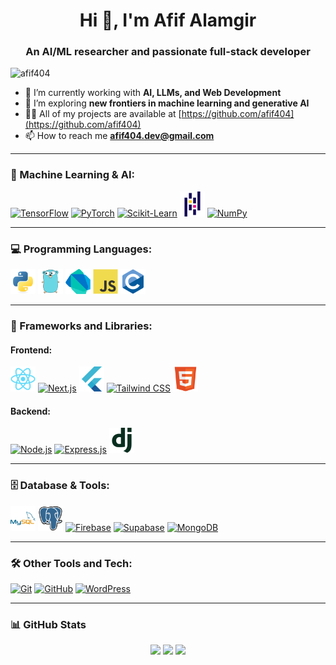 <h1 align="center">Hi 👋, I'm Afif Alamgir</h1>
<h3 align="center">An AI/ML researcher and passionate full-stack developer</h3>

<p align="left"> <img src="https://komarev.com/ghpvc/?username=afif404&label=Profile%20views&color=0e75b6&style=flat" alt="afif404" /> </p>

- 🔭 I’m currently working with **AI, LLMs, and Web Development**
- 🌱 I’m exploring **new frontiers in machine learning and generative AI**
- 👨‍💻 All of my projects are available at [https://github.com/afif404](https://github.com/afif404)
- 📫 How to reach me **afif404.dev@gmail.com**

---

### 🧠 Machine Learning & AI:
<p align="left">
  <a href="https://www.tensorflow.org/" target="_blank"><img src="https://upload.wikimedia.org/wikipedia/commons/2/2d/Tensorflow_logo.svg" alt="TensorFlow" width="40" height="40"/></a>
  <a href="https://pytorch.org/" target="_blank"><img src="https://upload.wikimedia.org/wikipedia/commons/9/96/Pytorch_logo.png" alt="PyTorch" width="40" height="40"/></a>
  <a href="https://scikit-learn.org/" target="_blank"><img src="https://upload.wikimedia.org/wikipedia/commons/0/05/Scikit_learn_logo_small.svg" alt="Scikit-Learn" width="40" height="40"/></a>
  <a href="https://pandas.pydata.org/" target="_blank"><img src="https://raw.githubusercontent.com/devicons/devicon/master/icons/pandas/pandas-original.svg" alt="Pandas" width="40" height="40"/></a>
  <a href="https://numpy.org/" target="_blank"><img src="https://upload.wikimedia.org/wikipedia/commons/3/31/NumPy_logo_2020.svg" alt="NumPy" width="40" height="40"/></a>
</p>

---

### 💻 Programming Languages:
<p align="left">
  <a href="https://www.python.org"><img src="https://raw.githubusercontent.com/devicons/devicon/master/icons/python/python-original.svg" alt="Python" width="40" height="40"/></a>
  <a href="https://golang.org/"><img src="https://raw.githubusercontent.com/devicons/devicon/master/icons/go/go-original.svg" alt="Golang" width="40" height="40"/></a>
  <a href="https://dart.dev/"><img src="https://raw.githubusercontent.com/devicons/devicon/master/icons/dart/dart-original.svg" alt="Dart" width="40" height="40"/></a>
  <a href="https://developer.mozilla.org/en-US/docs/Web/JavaScript"><img src="https://raw.githubusercontent.com/devicons/devicon/master/icons/javascript/javascript-original.svg" alt="JavaScript" width="40" height="40"/></a>
  <a href="https://www.cprogramming.com/"><img src="https://raw.githubusercontent.com/devicons/devicon/master/icons/c/c-original.svg" alt="C" width="40" height="40"/></a>
</p>

---

### 🧩 Frameworks and Libraries:
#### Frontend:
<p align="left">
  <a href="https://reactjs.org/"><img src="https://raw.githubusercontent.com/devicons/devicon/master/icons/react/react-original.svg" alt="React" width="40" height="40"/></a>
  <a href="https://nextjs.org/"><img src="https://cdn.worldvectorlogo.com/logos/nextjs-2.svg" alt="Next.js" width="40" height="40"/></a>
  <a href="https://flutter.dev/"><img src="https://raw.githubusercontent.com/devicons/devicon/master/icons/flutter/flutter-original.svg" alt="Flutter" width="40" height="40"/></a>
  <a href="https://tailwindcss.com/"><img src="https://www.vectorlogo.zone/logos/tailwindcss/tailwindcss-icon.svg" alt="Tailwind CSS" width="40" height="40"/></a>
  <a href="https://developer.mozilla.org/en-US/docs/Web/HTML"><img src="https://raw.githubusercontent.com/devicons/devicon/master/icons/html5/html5-original.svg" alt="HTML" width="40" height="40"/></a>
</p>

#### Backend:
<p align="left">
  <a href="https://nodejs.org/"><img src="https://cdn.freebiesupply.com/logos/large/2x/nodejs-1-logo-png-transparent.png" alt="Node.js" width="40" height="40"/></a>
  <a href="https://expressjs.com/"><img src="https://ajeetchaulagain.com/static/7cb4af597964b0911fe71cb2f8148d64/87351/express-js.png" alt="Express.js" width="40" height="40"/></a>
  <a href="https://www.djangoproject.com/"><img src="https://raw.githubusercontent.com/devicons/devicon/master/icons/django/django-plain.svg" alt="Django" width="40" height="40"/></a>
</p>

---

### 🗄️ Database & Tools:
<p align="left">
  <a href="https://www.mysql.com/"><img src="https://raw.githubusercontent.com/devicons/devicon/master/icons/mysql/mysql-original-wordmark.svg" alt="MySQL" width="40" height="40"/></a>
  <a href="https://www.postgresql.org/"><img src="https://raw.githubusercontent.com/devicons/devicon/master/icons/postgresql/postgresql-original.svg" alt="PostgreSQL" width="40" height="40"/></a>
  <a href="https://firebase.google.com/"><img src="https://www.vectorlogo.zone/logos/firebase/firebase-icon.svg" alt="Firebase" width="40" height="40"/></a>
  <a href="https://supabase.com/"><img src="https://seeklogo.com/images/S/supabase-logo-DCC676FFE2-seeklogo.com.png" alt="Supabase" width="40" height="40"/></a>
  <a href="https://www.mongodb.com/"><img src="https://webimages.mongodb.com/_com_assets/cms/mongodb_logo1-76twgcu2dm.png" alt="MongoDB" width="40" height="40"/></a>
</p>

---

### 🛠️ Other Tools and Tech:
<p align="left">
  <a href="https://git-scm.com/"><img src="https://www.vectorlogo.zone/logos/git-scm/git-scm-icon.svg" alt="Git" width="40" height="40"/></a>
  <a href="https://github.com/"><img src="https://cdn-icons-png.flaticon.com/512/25/25231.png" alt="GitHub" width="40" height="40"/></a>
  <a href="https://wordpress.com/"><img src="https://upload.wikimedia.org/wikipedia/commons/2/20/WordPress_logo.svg" alt="WordPress" width="40" height="40"/></a>
</p>

---

### 📊 GitHub Stats
<p align="center">
  <img src="https://github-readme-stats.vercel.app/api?username=afif404&show_icons=true&theme=graywhite&count_private=true" height="150"/>
  <img src="https://github-readme-stats.vercel.app/api/top-langs?username=afif404&layout=compact&theme=graywhite" height="150"/>
  <img src="https://streak-stats.demolab.com?user=afif404&theme=graywhite" height="150"/>
</p>
